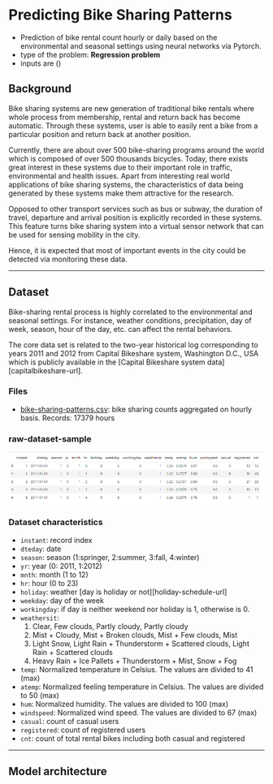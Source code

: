 # Predicting Bike Sharing Patterns
- Prediction of bike rental count hourly or daily based on the environmental and seasonal settings using neural networks via Pytorch.
- type of the problem: __Regression problem__
- inputs are ()


## Background

Bike sharing systems are new generation of traditional bike rentals where whole process from membership, rental and return back has become automatic. Through these systems, user is able to easily rent a bike from a particular position and return  back at another position.

Currently, there are about over 500 bike-sharing programs around the world which is composed of over 500 thousands bicycles. Today, there exists great interest in these systems due to their important role in traffic,  environmental and health issues. Apart from interesting real world applications of bike sharing systems, the characteristics of data being generated by these systems make them attractive for the research.

Opposed to other transport services such as bus or subway, the duration of travel, departure and arrival position is explicitly recorded in these systems. This feature turns bike sharing system into a virtual sensor network that can be used for sensing mobility in the city.

Hence, it is expected that most of important events in the city could be detected via monitoring these data.

___


## Dataset

Bike-sharing rental process is highly correlated to the environmental and seasonal settings. For instance, weather conditions, precipitation, day of week, season, hour of the day, etc. can affect the rental behaviors.

The core data set is related to the two-year historical log corresponding to years 2011 and 2012 from Capital Bikeshare system, Washington D.C., USA which is publicly available in the [Capital Bikeshare system data][capitalbikeshare-url].



### Files
  - [bike-sharing-patterns.csv](dataset/raw/bike-sharing-patterns.csv): bike sharing counts aggregated on hourly basis. Records: 17379 hours



### raw-dataset-sample
![raw-dataset-sample.png](raw-dataset-sample.png)

### Dataset characteristics
  - `instant`: record index
  - `dteday`: date
  - `season`: season (1:springer, 2:summer, 3:fall, 4:winter)
  - `yr`: year (0: 2011, 1:2012)
  - `mnth`: month (1 to 12)
  - `hr`: hour (0 to 23)
  - `holiday`: weather [day is holiday or not][holiday-schedule-url]
  - `weekday`: day of the week
  - `workingday`: if day is neither weekend nor holiday is 1, otherwise is 0.
  - `weathersit`:
    1. Clear, Few clouds, Partly cloudy, Partly cloudy
    2. Mist + Cloudy, Mist + Broken clouds, Mist + Few clouds, Mist
    3. Light Snow, Light Rain + Thunderstorm + Scattered clouds, Light Rain + Scattered clouds
    4. Heavy Rain + Ice Pallets + Thunderstorm + Mist, Snow + Fog
  - `temp`: Normalized temperature in Celsius. The values are divided to 41 (max)
  - `atemp`: Normalized feeling temperature in Celsius. The values are divided to 50 (max)
  - `hum`: Normalized humidity. The values are divided to 100 (max)
  - `windspeed`: Normalized wind speed. The values are divided to 67 (max)
  - `casual`: count of casual users
  - `registered`: count of registered users
  - `cnt`: count of total rental bikes including both casual and registered

___

## Model architecture
